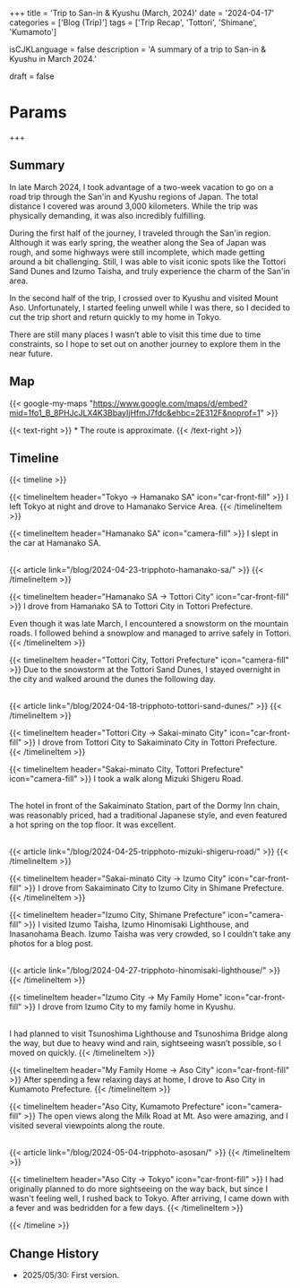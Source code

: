 +++
title = 'Trip to San-in & Kyushu (March, 2024)'
date = '2024-04-17'
categories = ['Blog (Trip)']
tags = ['Trip Recap', 'Tottori', 'Shimane', 'Kumamoto']

isCJKLanguage = false
description = 'A summary of a trip to San-in & Kyushu in March 2024.'

draft = false

# Params
+++


## Summary

In late March 2024, I took advantage of a two-week vacation to go on a road
trip through the San'in and Kyushu regions of Japan.
The total distance I covered was around 3,000 kilometers.
While the trip was physically demanding, it was also incredibly fulfilling.

During the first half of the journey, I traveled through the San'in region.
Although it was early spring, the weather along the Sea of Japan was rough,
and some highways were still incomplete, which made getting around a bit challenging.
Still, I was able to visit iconic spots like the Tottori Sand Dunes and Izumo Taisha,
and truly experience the charm of the San'in area.

In the second half of the trip, I crossed over to Kyushu and visited Mount Aso.
Unfortunately, I started feeling unwell while I was there,
so I decided to cut the trip short and return quickly to my home in Tokyo.

There are still many places I wasn’t able to visit this time due to time constraints,
so I hope to set out on another journey to explore them in the near future.


## Map

{{< google-my-maps "https://www.google.com/maps/d/embed?mid=1fo1_B_8PHJcJLX4K3BbayIjHfmJ7fdc&ehbc=2E312F&noprof=1" >}}

{{< text-right >}}
\* The route is approximate.
{{< /text-right >}}


## Timeline

{{< timeline >}}


{{< timelineItem header="Tokyo → Hamanako SA" icon="car-front-fill" >}}
I left Tokyo at night and drove to Hamanako Service Area.
{{< /timelineItem >}}


{{< timelineItem header="Hamanako SA" icon="camera-fill" >}}
I slept in the car at Hamanako SA.<br><br>

{{< article link="/blog/2024-04-23-tripphoto-hamanako-sa/" >}}
{{< /timelineItem >}}


{{< timelineItem header="Hamanako SA → Tottori City" icon="car-front-fill" >}}
I drove from Hamanako SA to Tottori City in Tottori Prefecture.<br>

Even though it was late March, I encountered a snowstorm on the mountain roads.
I followed behind a snowplow and managed to arrive safely in Tottori.
{{< /timelineItem >}}


{{< timelineItem header="Tottori City, Tottori Prefecture" icon="camera-fill" >}}
Due to the snowstorm at the Tottori Sand Dunes,
I stayed overnight in the city and walked around the dunes the following day.<br><br>

{{< article link="/blog/2024-04-18-tripphoto-tottori-sand-dunes/" >}}
{{< /timelineItem >}}


{{< timelineItem header="Tottori City → Sakai-minato City" icon="car-front-fill" >}}
I drove from Tottori City to Sakaiminato City in Tottori Prefecture.<br>
{{< /timelineItem >}}


{{< timelineItem header="Sakai-minato City, Tottori Prefecture" icon="camera-fill" >}}
I took a walk along Mizuki Shigeru Road.<br><br>

The hotel in front of the Sakaiminato Station, part of the Dormy Inn chain, was
reasonably priced, had a traditional Japanese style, and even featured a hot
spring on the top floor.
It was excellent.<br><br>

{{< article link="/blog/2024-04-25-tripphoto-mizuki-shigeru-road/" >}}
{{< /timelineItem >}}


{{< timelineItem header="Sakai-minato City → Izumo City" icon="car-front-fill" >}}
I drove from Sakaiminato City to Izumo City in Shimane Prefecture.
{{< /timelineItem >}}


{{< timelineItem header="Izumo City, Shimane Prefecture" icon="camera-fill" >}}
I visited Izumo Taisha, Izumo Hinomisaki Lighthouse, and Inasanohama Beach.
Izumo Taisha was very crowded, so I couldn't take any photos for a blog post.<br><br>

{{< article link="/blog/2024-04-27-tripphoto-hinomisaki-lighthouse/" >}}
{{< /timelineItem >}}


{{< timelineItem header="Izumo City → My Family Home" icon="car-front-fill" >}}
I drove from Izumo City to my family home in Kyushu.<br><br>

I had planned to visit Tsunoshima Lighthouse and Tsunoshima Bridge along the way,
but due to heavy wind and rain, sightseeing wasn’t possible, so I moved on quickly.
{{< /timelineItem >}}


{{< timelineItem header="My Family Home → Aso City" icon="car-front-fill" >}}
After spending a few relaxing days at home, I drove to Aso City in Kumamoto Prefecture.
{{< /timelineItem >}}


{{< timelineItem header="Aso City, Kumamoto Prefecture" icon="camera-fill" >}}
The open views along the Milk Road at Mt. Aso were amazing,
and I visited several viewpoints along the route.<br><br>

{{< article link="/blog/2024-05-04-tripphoto-asosan/" >}}
{{< /timelineItem >}}


{{< timelineItem header="Aso City → Tokyo" icon="car-front-fill" >}}
I had originally planned to do more sightseeing on the way back,
but since I wasn't feeling well, I rushed back to Tokyo.
After arriving, I came down with a fever and was bedridden for a few days.
{{< /timelineItem >}}

{{< /timeline >}}


## Change History

- 2025/05/30: First version.


